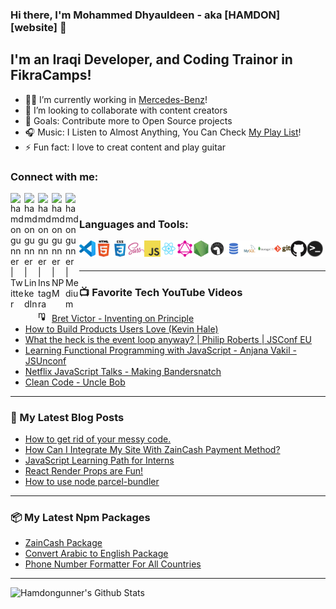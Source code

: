 ### Hi there, I'm Mohammed Dhyauldeen - aka [HAMDON][website] 👋

## I'm an Iraqi Developer, and Coding Trainor in FikraCamps!

- 👨‍💻 I’m currently working in [Mercedes-Benz][mb]!
- 👯 I’m looking to collaborate with content creators
- 🥅 Goals: Contribute more to Open Source projects
- 🎧 Music: I Listen to Almost Anything, You Can Check [My Play List][playlist]!
- ⚡ Fun fact: I love to creat content and play guitar

### Connect with me:

[<img align="left" alt="hamdongunner | Twitter" width="22px" src="https://cdn.jsdelivr.net/npm/simple-icons@v3/icons/twitter.svg" />][twitter]
[<img align="left" alt="hamdongunner | LinkedIn" width="22px" src="https://cdn.jsdelivr.net/npm/simple-icons@v3/icons/linkedin.svg" />][linkedin]
[<img align="left" alt="hamdongunner | Instagram" width="22px" src="https://cdn.jsdelivr.net/npm/simple-icons@v3/icons/instagram.svg" />][instagram]
[<img align="left" alt="hamdongunner | NPM" width="22px" src="https://cdn.jsdelivr.net/npm/simple-icons@3/icons/npm.svg" />][npm]
[<img align="left" alt="hamdongunner | Medium" width="22px" src="https://cdn.jsdelivr.net/npm/simple-icons@3/icons/medium.svg" />][medium]

<br />

### Languages and Tools:

<img align="left" alt="Visual Studio Code" width="26px" src="https://raw.githubusercontent.com/github/explore/80688e429a7d4ef2fca1e82350fe8e3517d3494d/topics/visual-studio-code/visual-studio-code.png" />
<img align="left" alt="HTML5" width="26px" src="https://raw.githubusercontent.com/github/explore/80688e429a7d4ef2fca1e82350fe8e3517d3494d/topics/html/html.png" />
<img align="left" alt="CSS3" width="26px" src="https://raw.githubusercontent.com/github/explore/80688e429a7d4ef2fca1e82350fe8e3517d3494d/topics/css/css.png" />
<img align="left" alt="Sass" width="26px" src="https://raw.githubusercontent.com/github/explore/80688e429a7d4ef2fca1e82350fe8e3517d3494d/topics/sass/sass.png" />
<img align="left" alt="JavaScript" width="26px" src="https://raw.githubusercontent.com/github/explore/80688e429a7d4ef2fca1e82350fe8e3517d3494d/topics/javascript/javascript.png" />
<img align="left" alt="React" width="26px" src="https://raw.githubusercontent.com/github/explore/80688e429a7d4ef2fca1e82350fe8e3517d3494d/topics/react/react.png" />
<img align="left" alt="GraphQL" width="26px" src="https://raw.githubusercontent.com/github/explore/80688e429a7d4ef2fca1e82350fe8e3517d3494d/topics/graphql/graphql.png" />
<img align="left" alt="Node.js" width="26px" src="https://raw.githubusercontent.com/github/explore/80688e429a7d4ef2fca1e82350fe8e3517d3494d/topics/nodejs/nodejs.png" />
<img align="left" alt="Deno" width="26px" src="https://raw.githubusercontent.com/github/explore/361e2821e2dea67711cde99c9c40ed357061cf27/topics/deno/deno.png" />
<img align="left" alt="SQL" width="26px" src="https://raw.githubusercontent.com/github/explore/80688e429a7d4ef2fca1e82350fe8e3517d3494d/topics/sql/sql.png" />
<img align="left" alt="MySQL" width="26px" src="https://raw.githubusercontent.com/github/explore/80688e429a7d4ef2fca1e82350fe8e3517d3494d/topics/mysql/mysql.png" />
<img align="left" alt="MongoDB" width="26px" src="https://raw.githubusercontent.com/github/explore/80688e429a7d4ef2fca1e82350fe8e3517d3494d/topics/mongodb/mongodb.png" />
<img align="left" alt="Git" width="26px" src="https://raw.githubusercontent.com/github/explore/80688e429a7d4ef2fca1e82350fe8e3517d3494d/topics/git/git.png" />
<img align="left" alt="GitHub" width="26px" src="https://raw.githubusercontent.com/github/explore/78df643247d429f6cc873026c0622819ad797942/topics/github/github.png" />
<img align="left" alt="HTML5" width="26px" src="https://raw.githubusercontent.com/github/explore/80688e429a7d4ef2fca1e82350fe8e3517d3494d/topics/terminal/terminal.png" />

<br />
<br />

---

### 📺 Favorite Tech YouTube Videos

<!-- YOUTUBE:START -->

- [Bret Victor - Inventing on Principle](https://youtu.be/PGDrIy1G1gU?list=LLl2NtCyzt5uxM86__Jv-bow)
- [How to Build Products Users Love (Kevin Hale)](https://youtu.be/sz_LgBAGYyo)
- [What the heck is the event loop anyway? | Philip Roberts | JSConf EU](https://youtu.be/8aGhZQkoFbQ)
- [Learning Functional Programming with JavaScript - Anjana Vakil - JSUnconf](https://youtu.be/e-5obm1G_FY)
- [Netflix JavaScript Talks - Making Bandersnatch](https://youtu.be/WLqc0EX8Bmg)
- [Clean Code - Uncle Bob](https://youtu.be/7EmboKQH8lM)
<!-- YOUTUBE:END -->

---

### 📕 My Latest Blog Posts

<!-- BLOG-POST-LIST:START -->

- [How to get rid of your messy code.](https://medium.com/javascript-in-plain-english/how-to-get-rid-of-your-messy-code-getting-rid-of-frequent-if-statements-28d1e43b5053)
- [How Can I Integrate My Site With ZainCash Payment Method?](https://medium.com/solocreativestudio/how-can-integrate-my-site-with-zaincash-payment-method-6d165749e0a3)
- [JavaScript Learning Path for Interns](https://medium.com/solocreativestudio/javascript-learning-path-for-interns-83f7bb7ede0a)
- [React Render Props are Fun!](https://medium.com/@hamdongunner/react-render-props-is-fun-bb8b8c34a390)
- [How to use node parcel-bundler](https://medium.com/@hamdongunner/how-to-use-node-parcel-bundler-d27bcc3dbd6b)
<!-- BLOG-POST-LIST:END -->

---

### 📦 My Latest Npm Packages

<!-- PACKAGES-POST-LIST:START -->

- [ZainCash Package](https://www.npmjs.com/package/zaincash)
- [Convert Arabic to English Package](https://www.npmjs.com/package/arabic-name-to-en)
- [Phone Number Formatter For All Countries](https://www.npmjs.com/package/@solocreativestudio/phoneformatter)
<!-- PACKAGES-POST-LIST:END -->

---

<img align="left" alt="Hamdongunner's Github Stats" src="https://github-readme-stats.vercel.app/api?username=hamdongunner&show_icons=true&hide_border=true" />


[mb]: https://mercedes-benz.com
[twitter]: https://twitter.com/hamdongunner
[instagram]: https://instagram.com/hamdongunner
[linkedin]: https://www.linkedin.com/in/muhammed-deaa-al-deen-mahmoud-882259138
[medium]: https://medium.com/@hamdongunner
[npm]: https://www.npmjs.com/~hamdongunner
[playlist]: https://www.youtube.com/playlist?list=PLkP0xRtls7f8nBs1d322VJgLrHI65k8Po
[webdevplaylist]: https://www.youtube.com/playlist?list=PLkwxH9e_vrAJ0WbEsFA9W3I1W-g_BTsbt
[jsplaylist]: https://www.youtube.com/playlist?list=PLkwxH9e_vrALRJKu7wfXby3MKeflhTu6B
[cssplaylist]: https://www.youtube.com/playlist?list=PLkwxH9e_vrALSdvZuEh6gqQdmDoDIoqz4
[reactplaylist]: https://www.youtube.com/playlist?list=PLkwxH9e_vrAK4TdffpxKY3QGyHCpxFcQ0

